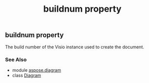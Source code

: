 ﻿---
title: buildnum property
second_title: Aspose.Diagram for Python via .NET API References
description: 
type: docs
weight: 180
url: /python-net/aspose.diagram/diagram/buildnum/
is_root: false
---

## buildnum property


The build number of the Visio instance used to create the document.

### See Also
* module [aspose.diagram](../../)
* class [Diagram](/diagram/python-net/aspose.diagram/diagram)
